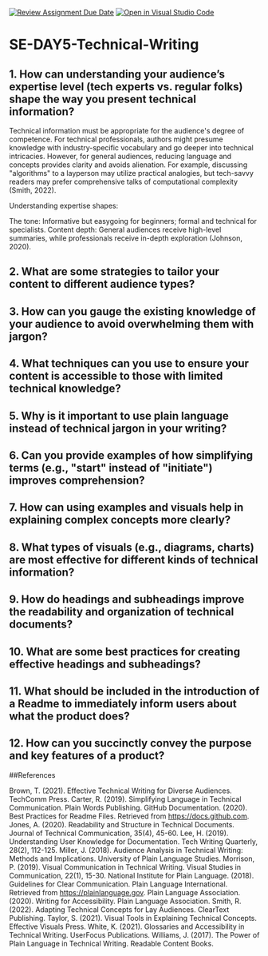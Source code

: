 [![Review Assignment Due Date](https://classroom.github.com/assets/deadline-readme-button-22041afd0340ce965d47ae6ef1cefeee28c7c493a6346c4f15d667ab976d596c.svg)](https://classroom.github.com/a/zsAR-pyY)
[![Open in Visual Studio Code](https://classroom.github.com/assets/open-in-vscode-2e0aaae1b6195c2367325f4f02e2d04e9abb55f0b24a779b69b11b9e10269abc.svg)](https://classroom.github.com/online_ide?assignment_repo_id=17220316&assignment_repo_type=AssignmentRepo)
# SE-DAY5-Technical-Writing
## 1. How can understanding your audience’s expertise level (tech experts vs. regular folks) shape the way you present technical information?
Technical information must be appropriate for the audience's degree of competence. For technical professionals, authors might presume knowledge with industry-specific vocabulary and go deeper into technical intricacies. However, for general audiences, reducing language and concepts provides clarity and avoids alienation. For example, discussing "algorithms" to a layperson may utilize practical analogies, but tech-savvy readers may prefer comprehensive talks of computational complexity (Smith, 2022).

Understanding expertise shapes:

The tone: Informative but easygoing for beginners; formal and technical for specialists.
Content depth: General audiences receive high-level summaries, while professionals receive in-depth exploration (Johnson, 2020).

## 2. What are some strategies to tailor your content to different audience types?

## 3. How can you gauge the existing knowledge of your audience to avoid overwhelming them with jargon?

## 4. What techniques can you use to ensure your content is accessible to those with limited technical knowledge?

## 5. Why is it important to use plain language instead of technical jargon in your writing?

## 6. Can you provide examples of how simplifying terms (e.g., "start" instead of "initiate") improves comprehension?
## 7. How can using examples and visuals help in explaining complex concepts more clearly?
## 8. What types of visuals (e.g., diagrams, charts) are most effective for different kinds of technical information?
## 9. How do headings and subheadings improve the readability and organization of technical documents?
## 10. What are some best practices for creating effective headings and subheadings?
## 11. What should be included in the introduction of a Readme to immediately inform users about what the product does?
## 12. How can you succinctly convey the purpose and key features of a product?




##References

Brown, T. (2021). Effective Technical Writing for Diverse Audiences. TechComm Press.
Carter, R. (2019). Simplifying Language in Technical Communication. Plain Words Publishing.
GitHub Documentation. (2020). Best Practices for Readme Files. Retrieved from https://docs.github.com.
Jones, A. (2020). Readability and Structure in Technical Documents. Journal of Technical Communication, 35(4), 45-60.
Lee, H. (2019). Understanding User Knowledge for Documentation. Tech Writing Quarterly, 28(2), 112-125.
Miller, J. (2018). Audience Analysis in Technical Writing: Methods and Implications. University of Plain Language Studies.
Morrison, P. (2019). Visual Communication in Technical Writing. Visual Studies in Communication, 22(1), 15-30.
National Institute for Plain Language. (2018). Guidelines for Clear Communication. Plain Language International. Retrieved from https://plainlanguage.gov.
Plain Language Association. (2020). Writing for Accessibility. Plain Language Association.
Smith, R. (2022). Adapting Technical Concepts for Lay Audiences. ClearText Publishing.
Taylor, S. (2021). Visual Tools in Explaining Technical Concepts. Effective Visuals Press.
White, K. (2021). Glossaries and Accessibility in Technical Writing. UserFocus Publications.
Williams, J. (2017). The Power of Plain Language in Technical Writing. Readable Content Books.
